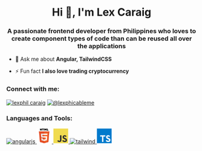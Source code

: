 <h1 align="center">Hi 👋, I'm Lex Caraig</h1>
<h3 align="center">A passionate frontend developer from Philippines who loves to create component types of code than can be reused all over the applications</h3>

- 💬 Ask me about **Angular, TailwindCSS**

- ⚡ Fun fact **I also love trading cryptocurrency**

<h3 align="left">Connect with me:</h3>
<p align="left">
<a href="https://linkedin.com/in/lexphil caraig" target="blank"><img align="center" src="https://cdn.jsdelivr.net/npm/simple-icons@3.0.1/icons/linkedin.svg" alt="lexphil caraig" height="30" width="40" /></a>
<a href="https://medium.com/@lexphicableme" target="blank"><img align="center" src="https://cdn.jsdelivr.net/npm/simple-icons@3.0.1/icons/medium.svg" alt="@lexphicableme" height="30" width="40" /></a>
</p>

<h3 align="left">Languages and Tools:</h3>
<p align="left"> <a href="https://angular.io" target="_blank"> <img src="https://angular.io/assets/images/logos/angular/angular.svg" alt="angularjs" width="40" height="40"/> </a> <a href="https://www.w3.org/html/" target="_blank"> <img src="https://raw.githubusercontent.com/devicons/devicon/master/icons/html5/html5-original-wordmark.svg" alt="html5" width="40" height="40"/> </a> <a href="https://developer.mozilla.org/en-US/docs/Web/JavaScript" target="_blank"> <img src="https://raw.githubusercontent.com/devicons/devicon/master/icons/javascript/javascript-original.svg" alt="javascript" width="40" height="40"/> </a> <a href="https://tailwindcss.com/" target="_blank"> <img src="https://www.vectorlogo.zone/logos/tailwindcss/tailwindcss-icon.svg" alt="tailwind" width="40" height="40"/> </a> <a href="https://www.typescriptlang.org/" target="_blank"> <img src="https://raw.githubusercontent.com/devicons/devicon/master/icons/typescript/typescript-original.svg" alt="typescript" width="40" height="40"/> </a> </p>
